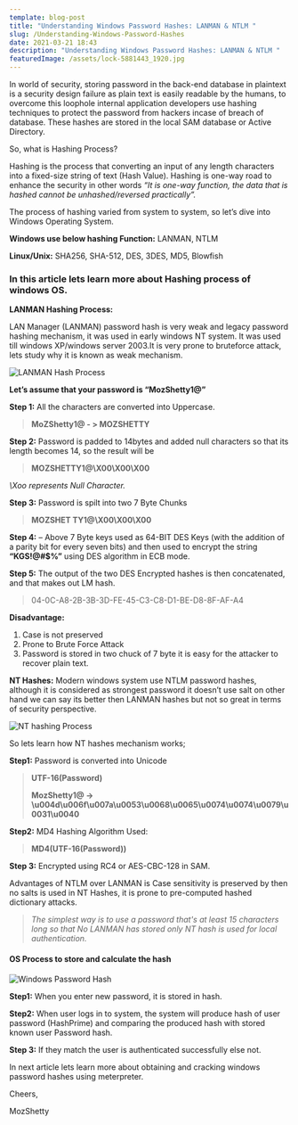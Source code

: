 ```yaml
---
template: blog-post
title: "Understanding Windows Password Hashes: LANMAN & NTLM "
slug: /Understanding-Windows-Password-Hashes
date: 2021-03-21 18:43
description: "Understanding Windows Password Hashes: LANMAN & NTLM "
featuredImage: /assets/lock-5881443_1920.jpg
---
```

In world of security, storing password in the back-end database in plaintext is a security design failure as plain text is easily readable by the humans, to overcome this loophole internal application developers use hashing techniques to protect the password from hackers incase of breach of database. These hashes are stored in the local SAM database or Active Directory.

So, what is Hashing Process?

Hashing is the process that converting an input of any length characters into a fixed-size string of text (Hash Value). Hashing is one-way road to enhance the security in other words *“It is one-way function, the data that is hashed cannot be unhashed/reversed practically”.*

The process of hashing varied from system to system, so let’s dive into Windows Operating System.

**Windows use below hashing Function:** LANMAN, NTLM

**Linux/Unix:**
SHA256,
SHA-512,
DES,
3DES,
MD5,
Blowfish

### In this article lets learn more about Hashing process of windows OS.

**LANMAN Hashing Process:**

LAN Manager (LANMAN) password hash is very weak and legacy password hashing mechanism, it was used in early windows NT system. It was used till windows XP/windows server 2003.It is very prone to bruteforce attack, lets study why it is known as weak mechanism.

![LANMAN Hash Process](/assets/13.png "LANMAN Hash Process")

**Let’s assume that your password is “MozShetty1@”**

**Step 1:** All the characters are converted into Uppercase.

> **MoZShetty1@ - > MOZSHETTY**

**Step 2:** Password is padded to 14bytes and added null characters so that its length becomes 14, so the result will be 

> **MOZSHETTY1@\X00\X00\X00**

*\Xoo represents Null Character.*

**Step 3:** Password is spilt into two 7 Byte Chunks

> **MOZSHET   TY1@\X00\X00\X00**	

**Step 4:** – Above 7 Byte keys used as 64-BIT DES Keys (with the addition of a parity bit for every seven bits) and then used to encrypt the string **“KGS!@#$%”** using DES algorithm in ECB mode.

**Step 5:** The output of the two DES Encrypted hashes is then concatenated, and that makes out LM hash.

> 04-0C-A8-2B-3B-3D-FE-45-C3-C8-D1-BE-D8-8F-AF-A4

**Disadvantage:**

1. Case is not preserved
2. Prone to Brute Force Attack
3. Password is stored in two chuck of 7 byte it is easy for the attacker to recover plain text.

**NT Hashes:**
Modern windows system use NTLM password hashes, although it is considered as strongest password it doesn’t use salt on other hand we can say its better then LANMAN hashes but not so great in terms of security perspective.

![NT hashing Process](/assets/14.png "NT hashing Process")

So lets learn how NT hashes mechanism works;

**Step1:** Password is converted into Unicode

> **UTF-16(Password)**
>
> **MozShetty1@ -> \u004d\u006f\u007a\u0053\u0068\u0065\u0074\u0074\u0079\u0031\u0040**

**Step2:** MD4 Hashing Algorithm Used:

> **MD4(UTF-16(Password))**

**Step 3:** Encrypted using RC4 or AES-CBC-128 in SAM.

Advantages of NTLM over LANMAN is Case sensitivity is preserved by then no salts is used in NT Hashes, it is prone to pre-computed hashed dictionary attacks.

> *The simplest way is to use a password that's at least 15 characters long so that No LANMAN has stored only NT hash is used for local authentication.*

#### OS Process to store and calculate the hash

![Windows Password Hash](/assets/12.png "Windows Password Hash")

**Step1:** When you enter new password, it is stored in hash.

**Step2:** When user logs in to system, the system will produce hash of user password (HashPrime) and comparing the produced hash with stored known user Password hash.

**Step 3:** If they match the user is authenticated successfully else not.

In next article lets learn more about obtaining and cracking windows password hashes using meterpreter.

Cheers,

MozShetty